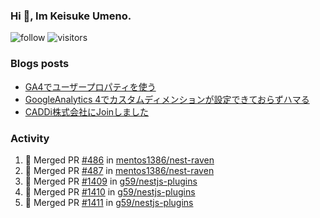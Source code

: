 ### Hi 👋, Im Keisuke Umeno.

<!--
**9renpoto/9renpoto** is a ✨ _special_ ✨ repository because its `README.md` (this file) appears on your GitHub profile.

Here are some ideas to get you started:

- 🔭 I’m currently working on ...
- 🌱 I’m currently learning ...
- 👯 I’m looking to collaborate on ...
- 🤔 I’m looking for help with ...
- 💬 Ask me about ...
- 📫 How to reach me: ...
- 😄 Pronouns: ...
- ⚡ Fun fact: ...
-->

![follow](https://img.shields.io/github/followers/9renpoto?label=Follow&style=social)
![visitors](https://komarev.com/ghpvc/?username=9renpoto&label=Profile%20views&color=0e75b6&style=flat)

### Blogs posts

<!-- BLOG-POST-LIST:START -->
- [GA4でユーザープロパティを使う](https://9renpoto.dev/2021/02/21/google-analytics-4-user-properties/)
- [GoogleAnalytics 4でカスタムディメンションが設定できておらずハマる](https://9renpoto.dev/2021/02/13/google-analytics-4/)
- [CADDi株式会社にJoinしました](https://9renpoto.dev/2020/12/05/join/)
<!-- BLOG-POST-LIST:END -->

### Activity

<!--START_SECTION:activity-->
1. 🎉 Merged PR [#486](https://github.com/mentos1386/nest-raven/pull/486) in [mentos1386/nest-raven](https://github.com/mentos1386/nest-raven)
2. 🎉 Merged PR [#487](https://github.com/mentos1386/nest-raven/pull/487) in [mentos1386/nest-raven](https://github.com/mentos1386/nest-raven)
3. 🎉 Merged PR [#1409](https://github.com/g59/nestjs-plugins/pull/1409) in [g59/nestjs-plugins](https://github.com/g59/nestjs-plugins)
4. 🎉 Merged PR [#1410](https://github.com/g59/nestjs-plugins/pull/1410) in [g59/nestjs-plugins](https://github.com/g59/nestjs-plugins)
5. 🎉 Merged PR [#1411](https://github.com/g59/nestjs-plugins/pull/1411) in [g59/nestjs-plugins](https://github.com/g59/nestjs-plugins)
<!--END_SECTION:activity-->

<!--START_SECTION:waka-->
<!--END_SECTION:waka-->
